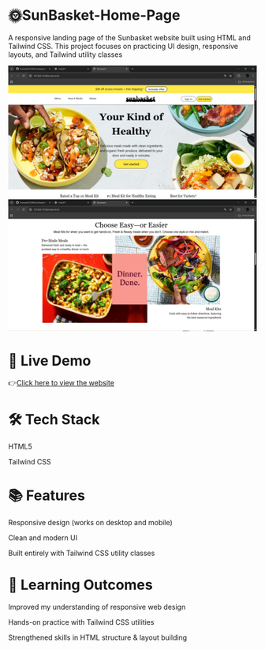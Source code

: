 # 🌞SunBasket-Home-Page
A responsive landing page of the Sunbasket website built using HTML and Tailwind CSS.
This project focuses on practicing UI design, responsive layouts, and Tailwind utility classes

![Screenshot](https://github.com/Praveen02102004/SunBasket-Home-Page/blob/fd5c4291a215e606918b96da9812489f12cc5cec/Screenshot%202025-09-28%20121618.png)
![Screenshot](https://github.com/Praveen02102004/SunBasket-Home-Page/blob/fd5c4291a215e606918b96da9812489f12cc5cec/Screenshot%202025-09-28%20121706.png)

# 🚀 Live Demo

👉[Click here to view the website](praveen02102004.github.io/SunBasket-Home-Page/)

# 🛠️ Tech Stack

HTML5

Tailwind CSS

# 📚 Features

Responsive design (works on desktop and mobile)

Clean and modern UI

Built entirely with Tailwind CSS utility classes

# 🎯 Learning Outcomes

Improved my understanding of responsive web design

Hands-on practice with Tailwind CSS utilities

Strengthened skills in HTML structure & layout building
